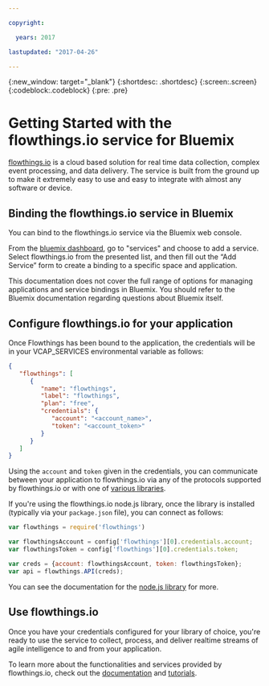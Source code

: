 ```yaml
---

copyright:

  years: 2017

lastupdated: "2017-04-26"

---
```


{:new_window: target="_blank"}
{:shortdesc: .shortdesc}
{:screen:.screen}
{:codeblock:.codeblock}
{:pre: .pre}

# Getting Started with the flowthings.io service for Bluemix

[flowthings.io](https://flowthings.io) is a cloud based solution for real time data collection, complex event processing, and data delivery. The service is built from the ground up to make it extremely easy to use and easy to integrate with almost any software or device.

## Binding the flowthings.io service in Bluemix

You can bind to the flowthings.io service via the Bluemix web console.

From the [bluemix dashboard](https://console.ng.bluemix.net/), go to "services" and choose to add a service. Select flowthings.io from the presented list, and then fill out the “Add Service” form to create a binding to a specific space and application.

This documentation does not cover the full range of options for managing applications and service bindings in Bluemix. You should refer to the Bluemix documentation regarding questions about Bluemix itself.

## Configure flowthings.io for your application

Once Flowthings has been bound to the application, the credentials will be in your VCAP_SERVICES environmental variable as follows:

```json
{
   "flowthings": [
      {
         "name": "flowthings",
         "label": "flowthings",
         "plan": "free",
         "credentials": {
            "account": "<account_name>",
            "token": "<account_token>"
         }
      }
   ]
}
```

Using the `account` and `token` given in the credentials, you can communicate between your application to flowthings.io via any of the protocols supported by flowthings.io or with one of [various libraries](https://flowthings.io/developers/libraries).

If you're using the flowthings.io node.js library, once the library is installed (typically via your `package.json` file), you can connect as follows:

```javascript
var flowthings = require('flowthings')

var flowthingsAccount = config['flowthings'][0].credentials.account;
var flowthingsToken = config['flowthings'][0].credentials.token;

var creds = {account: flowthingsAccount, token: flowthingsToken};
var api = flowthings.API(creds);
```

You can see the documentation for the [node.js library](https://github.com/flowthings/node-client/blob/master/README.md) for more.

## Use flowthings.io

Once you have your credentials configured for your library of choice, you're ready to use the service to collect, process, and deliver realtime streams of agile intelligence to and from your application.

To learn more about the functionalities and services provided by flowthings.io, check out the [documentation](https://flowthings.io/docs/getting-started) and [tutorials](https://flowthings.io/developers/tutorials).


